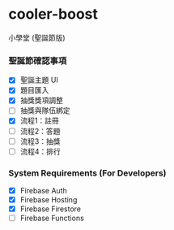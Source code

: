 # cooler-boost
小學堂 (聖誕節版)

### 聖誕節確認事項
- [x] 聖誕主題 UI
- [x] 題目匯入 
- [x] 抽獎獎項調整
- [ ] 抽獎與隊伍綁定
- [x] 流程1：註冊
- [ ] 流程2：答題
- [ ] 流程3：抽獎
- [ ] 流程4：排行

### System Requirements (For Developers)
- [x] Firebase Auth
- [x] Firebase Hosting
- [x] Firebase Firestore
- [ ] Firebase Functions

